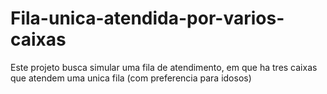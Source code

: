 # Fila-unica-atendida-por-varios-caixas
Este projeto busca simular uma fila de atendimento, em que ha tres caixas que atendem uma unica fila (com preferencia para idosos)
